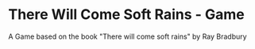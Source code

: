 # There Will Come Soft Rains - Game
A Game based on the book "There will come soft rains" by Ray Bradbury
